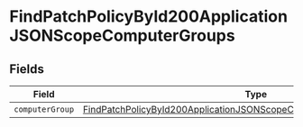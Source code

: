 # FindPatchPolicyById200ApplicationJSONScopeComputerGroups


## Fields

| Field                                                                                                                                                                     | Type                                                                                                                                                                      | Required                                                                                                                                                                  | Description                                                                                                                                                               |
| ------------------------------------------------------------------------------------------------------------------------------------------------------------------------- | ------------------------------------------------------------------------------------------------------------------------------------------------------------------------- | ------------------------------------------------------------------------------------------------------------------------------------------------------------------------- | ------------------------------------------------------------------------------------------------------------------------------------------------------------------------- |
| `computerGroup`                                                                                                                                                           | [FindPatchPolicyById200ApplicationJSONScopeComputerGroupsComputerGroup](../../models/operations/findpatchpolicybyid200applicationjsonscopecomputergroupscomputergroup.md) | :heavy_minus_sign:                                                                                                                                                        | N/A                                                                                                                                                                       |
